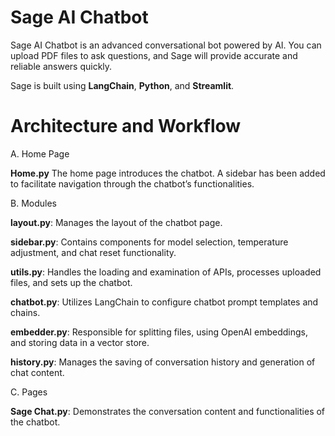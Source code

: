 # Sage AI Chatbot

Sage AI Chatbot is an advanced conversational bot powered by AI. You can upload PDF files to ask questions, and Sage will provide accurate and reliable answers quickly.

Sage is built using **LangChain**, **Python**, and **Streamlit**.


# Architecture and Workflow

A. Home Page

**Home.py**
The home page introduces the chatbot. 
A sidebar has been added to facilitate navigation through the chatbot’s functionalities.

B. Modules

**layout.py**: 
Manages the layout of the chatbot page.

**sidebar.py**: Contains components for model selection, temperature adjustment, and chat reset functionality.

**utils.py**: Handles the loading and examination of APIs, processes uploaded files, and sets up the chatbot.

**chatbot.py**: Utilizes LangChain to configure chatbot prompt templates and chains.

**embedder.py**: Responsible for splitting files, using OpenAI embeddings, and storing data in a vector store.

**history.py**: Manages the saving of conversation history and generation of chat content.

C. Pages

**Sage Chat.py**: Demonstrates the conversation content and functionalities of the chatbot.

